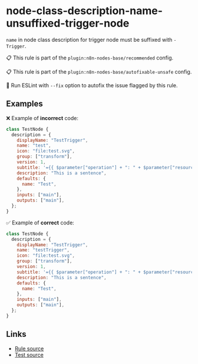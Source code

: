 [//]: # "File generated from a template. Do not edit this file directly."

# node-class-description-name-unsuffixed-trigger-node

`name` in node class description for trigger node must be suffixed with `-Trigger`.

📋 This rule is part of the `plugin:n8n-nodes-base/recommended` config.

📋 This rule is part of the `plugin:n8n-nodes-base/autofixable-unsafe` config.

🔧 Run ESLint with `--fix` option to autofix the issue flagged by this rule.

## Examples

❌ Example of **incorrect** code:

```js
class TestNode {
  description = {
    displayName: "TestTrigger",
    name: "test",
    icon: "file:test.svg",
    group: ["transform"],
    version: 1,
    subtitle: '={{ $parameter["operation"] + ": " + $parameter["resource"] }}',
    description: "This is a sentence",
    defaults: {
      name: "Test",
    },
    inputs: ["main"],
    outputs: ["main"],
  };
}
```

✅ Example of **correct** code:

```js
class TestNode {
  description = {
    displayName: "TestTrigger",
    name: "testTrigger",
    icon: "file:test.svg",
    group: ["transform"],
    version: 1,
    subtitle: '={{ $parameter["operation"] + ": " + $parameter["resource"] }}',
    description: "This is a sentence",
    defaults: {
      name: "Test",
    },
    inputs: ["main"],
    outputs: ["main"],
  };
}
```

## Links

- [Rule source](../../lib/rules/node-class-description-name-unsuffixed-trigger-node.ts)
- [Test source](../../tests/node-class-description-name-unsuffixed-trigger-node.test.ts)
